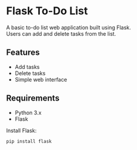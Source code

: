 # Flask To-Do List

A basic to-do list web application built using Flask.  
Users can add and delete tasks from the list.

## Features
- Add tasks
- Delete tasks
- Simple web interface

## Requirements
- Python 3.x
- Flask

Install Flask:
```bash
pip install flask
